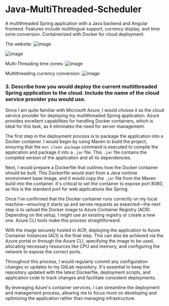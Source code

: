 # Java-MultiThreaded-Scheduler
A multithreaded Spring application with a Java backend and Angular frontend. Features include multilingual support, currency display, and time zone conversion. Containerized with Docker for cloud deployment.

The website: 
![image](https://github.com/Jonathankhen/Java-MultiThreaded-Scheduler/assets/121633526/05a4d46f-a456-4bcb-9b99-4d13792f0da9)

![image](https://github.com/Jonathankhen/Java-MultiThreaded-Scheduler/assets/121633526/548b0f4f-0bb8-4076-95dd-c1e5b47d9150)

Multi-Threading time zones:
![image](https://github.com/Jonathankhen/Java-MultiThreaded-Scheduler/assets/121633526/dd58ec01-ec42-4082-b362-5d6cf150fd68)

Multithreading currency conversion: 
![image](https://github.com/Jonathankhen/Java-MultiThreaded-Scheduler/assets/121633526/6acd7696-35fd-48ca-afeb-d5c634725a43)


<body>
    <h3>3. Describe how you would deploy the current multithreaded Spring application to the cloud. Include the name of the cloud service provider you would use.</h3>
    <p>Since I am quite familiar with Microsoft Azure, I would choose it as the cloud service provider for deploying my multithreaded Spring application. Azure provides excellent capabilities for handling Docker containers, which is ideal for this task, as it eliminates the need for server management.</p>
    <p>The first step in the deployment process is to package the application into a Docker container. I would begin by using Maven to build the project, ensuring that the <code>mvn clean package</code> command is executed to compile the application and package it into a <code>.jar</code> file. This <code>.jar</code> file contains the compiled version of the application and all its dependencies.</p>
    <p>Next, I would prepare a Dockerfile that outlines how the Docker container should be built. This Dockerfile would start from a Java runtime environment base image, and it would copy the <code>.jar</code> file from the Maven build into the container. It's critical to set the container to expose port 8080, as this is the standard port for web applications like Spring.</p>
    <p>Once I've confirmed that the Docker container runs correctly on my local machine—ensuring it starts up and serves requests as expected—the next step is to upload the Docker image to Azure Container Registry (ACR). Depending on the setup, I might use an existing registry or create a new one. Azure CLI tools make this process straightforward.</p>
    <p>With the image securely hosted in ACR, deploying the application to Azure Container Instances (ACI) is the final step. This can also be achieved via the Azure portal or through the Azure CLI, specifying the image to be used, allocating necessary resources like CPU and memory, and configuring the network to expose the correct ports.</p>
    <p>Throughout this process, I would regularly commit any configuration changes or updates to my GitLab repository. It's essential to keep the repository updated with the latest Dockerfile, deployment scripts, and application code to track changes and facilitate consistent deployments.</p>
    <p>By leveraging Azure's container services, I can streamline the deployment and management process, allowing me to focus more on developing and optimizing the application rather than managing infrastructure.</p>
</body>
</html>
